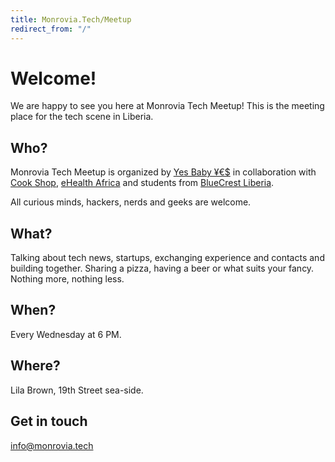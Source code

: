 ```yaml
---
title: Monrovia.Tech/Meetup
redirect_from: "/"
---
```


# Welcome!

We are happy to see you here at Monrovia Tech Meetup!
This is the meeting place for the tech scene in Liberia.

## Who?

Monrovia Tech Meetup is organized by [Yes Baby ¥€$](https://yesbabyyes.se/) in collaboration
with [Cook Shop](http://cookshop.biz/), [eHealth Africa](http://ehealthafrica.org/) and students
from [BlueCrest Liberia](http://liberia.bluecrestcollege.com/).

All curious minds, hackers, nerds and geeks are welcome.

## What?

Talking about tech news, startups, exchanging experience and contacts and building together.
Sharing a pizza, having a beer or what suits your fancy. Nothing more, nothing less.

## When?

Every Wednesday at 6 PM.

## Where?

Lila Brown, 19th Street sea-side.

## Get in touch

[info@monrovia.tech](mailto:info@monrovia.tech)
